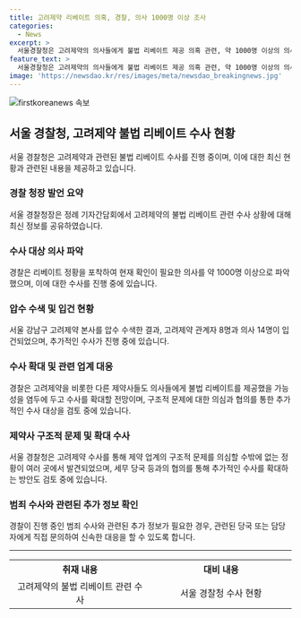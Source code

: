 ```yaml
---
title: 고려제약 리베이트 의혹, 경찰, 의사 1000명 이상 조사
categories:
  - News
excerpt: >
  서울경찰청은 고려제약의 의사들에게 불법 리베이트 제공 의혹 관련, 약 1000명 이상의 의사들이 확인이 필요한 상황임을 밝혔다. 서울 강남구 고려제약 본사 압수 수색 후 관련 자들 22명이 입건됐으며, 수사는 계속된다. 뿐만 아니라, 다른 제약사들도 유사한 의혹으로 수사 대상에 포함될 가능성이 있으며, 제약업계의 구조적 문제에 대한 우려도 제기되고 있다.
feature_text: >
  서울경찰청은 고려제약의 의사들에게 불법 리베이트 제공 의혹 관련, 약 1000명 이상의 의사들이 확인이 필요한 상황임을 밝혔다. 서울 강남구 고려제약 본사 압수 수색 후 관련 자들 22명이 입건됐으며, 수사는 계속된다. 뿐만 아니라, 다른 제약사들도 유사한 의혹으로 수사 대상에 포함될 가능성이 있으며, 제약업계의 구조적 문제에 대한 우려도 제기되고 있다.
image: 'https://newsdao.kr/res/images/meta/newsdao_breakingnews.jpg'
---
```


<p><img src="https://newsdao.kr/res/images/meta/newsdao_breakingnews.jpg" alt="firstkoreanews 속보" /></p>

<h2 data-ke-size="size26">서울 경찰청, 고려제약 불법 리베이트 수사 현황</h2>

<p data-ke-size="size16">서울 경찰청은 고려제약과 관련된 불법 리베이트 수사를 진행 중이며, 이에 대한 최신 현황과 관련된 내용을 제공하고 있습니다.</p>

<h3><b>경찰 청장 발언 요약</b></h3>

<p data-ke-size="size16">서울 경찰청장은 정례 기자간담회에서 고려제약의 불법 리베이트 관련 수사 상황에 대해 최신 정보를 공유하였습니다.</p>

<h3><b>수사 대상 의사 파악</b></h3>

<p data-ke-size="size16">경찰은 리베이트 정황을 포착하여 현재 확인이 필요한 의사를 약 1000명 이상으로 파악했으며, 이에 대한 수사를 진행 중에 있습니다.</p>

<h3><b>압수 수색 및 입건 현황</b></h3>

<p data-ke-size="size16">서울 강남구 고려제약 본사를 압수 수색한 결과, 고려제약 관계자 8명과 의사 14명이 입건되었으며, 추가적인 수사가 진행 중에 있습니다.</p>

<h3><b>수사 확대 및 관련 업계 대응</b></h3>

<p data-ke-size="size16">경찰은 고려제약을 비롯한 다른 제약사들도 의사들에게 불법 리베이트를 제공했을 가능성을 염두에 두고 수사를 확대할 전망이며, 구조적 문제에 대한 의심과 협의를 통한 추가적인 수사 대상을 검토 중에 있습니다.</p>

<h3><b>제약사 구조적 문제 및 확대 수사</b></h3>

<p data-ke-size="size16">서울 경찰청은 고려제약 수사를 통해 제약 업계의 구조적 문제를 의심할 수밖에 없는 정황이 여러 곳에서 발견되었으며, 세무 당국 등과의 협의를 통해 추가적인 수사를 확대하는 방안도 검토 중에 있습니다.</p>

<h3><b>범죄 수사와 관련된 추가 정보 확인</b></h3>

<p data-ke-size="size16">경찰이 진행 중인 범죄 수사와 관련된 추가 정보가 필요한 경우, 관련된 당국 또는 담당자에게 직접 문의하여 신속한 대응을 할 수 있도록 합니다.</p>

<hr>

<table>
    <tr>
        <th style="text-align: center; width: 300px;">취재 내용</th>
        <th style="text-align: center; width: 300px;">대비 내용</th>
    </tr>
    <tr>
        <td style="text-align: center; height: 17px;">고려제약의 불법 리베이트 관련 수사</td>
        <td style="text-align: center; height: 17px;">서울 경찰청 수사 현황</td>
    </tr>
</table>

